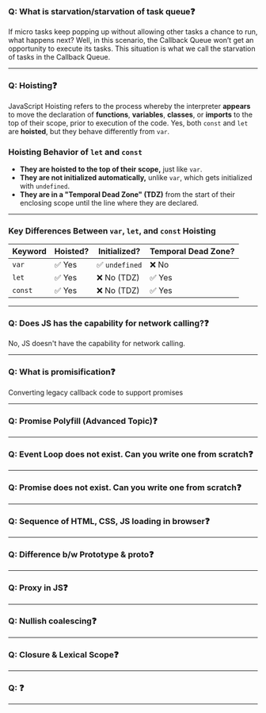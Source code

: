 ### Q: What is starvation/starvation of task queue❓
If micro tasks keep popping up without allowing other tasks a chance to run, what happens next? Well, in this scenario, the Callback Queue won’t get an opportunity to execute its tasks. This situation is what we call the starvation of tasks in the Callback Queue.

---
### Q: Hoisting❓
JavaScript Hoisting refers to the process whereby the interpreter **appears** to move the declaration of **functions**, **variables**, **classes**, or **imports** to the top of their scope, prior to execution of the code.
Yes, both `const` and `let` are **hoisted**, but they behave differently from `var`.  

### **Hoisting Behavior of `let` and `const`**
- **They are hoisted to the top of their scope,** just like `var`.
- **They are not initialized automatically,** unlike `var`, which gets initialized with `undefined`.
- **They are in a "Temporal Dead Zone" (TDZ)** from the start of their enclosing scope until the line where they are declared.

---
### **Key Differences Between `var`, `let`, and `const` Hoisting**
| Keyword | Hoisted? | Initialized? | Temporal Dead Zone? |
|---------|---------|-------------|----------------------|
| `var`   | ✅ Yes  | ✅ `undefined` | ❌ No |
| `let`   | ✅ Yes  | ❌ No (TDZ) | ✅ Yes |
| `const` | ✅ Yes  | ❌ No (TDZ) | ✅ Yes |

---

### Q: Does JS has the capability for network calling?❓
No, JS doesn't have the capability for network calling.

---
### Q: What is promisification❓
Converting legacy callback code to support promises

---
### Q: Promise Polyfill (Advanced Topic)❓


---
### Q: Event Loop does not exist. Can you write one from scratch❓

---
### Q: Promise does not exist. Can you write one from scratch❓

---
### Q: Sequence of HTML, CSS, JS loading in browser❓

---
### Q: Difference b/w Prototype & __proto__❓

---
### Q: Proxy in JS❓


---
### Q: Nullish coalescing❓


---
### Q: Closure & Lexical Scope❓


---
### Q: ❓


---